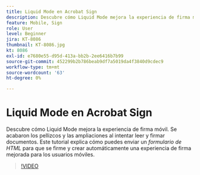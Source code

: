 ```yaml
---
title: Liquid Mode en Acrobat Sign
description: Descubre cómo Liquid Mode mejora la experiencia de firma móvil
feature: Mobile, Sign
role: User
level: Beginner
jira: KT-8086
thumbnail: KT-8086.jpg
kt: 8086
exl-id: e7680e55-d95d-413a-bb2b-2ee6416b7b99
source-git-commit: 452299b2b786beab9df7a5019da4f3840d9cdec9
workflow-type: tm+mt
source-wordcount: '63'
ht-degree: 0%

---
```


# Liquid Mode en Acrobat Sign

Descubre cómo Liquid Mode mejora la experiencia de firma móvil. Se acabaron los pellizcos y las ampliaciones al intentar leer y firmar documentos. Este tutorial explica cómo puedes enviar un _formulario de HTML_ para que se firme y crear automáticamente una experiencia de firma mejorada para los usuarios móviles.

>[!VIDEO](https://video.tv.adobe.com/v/333803?quality=12&learn=on&hidetitle=true)
